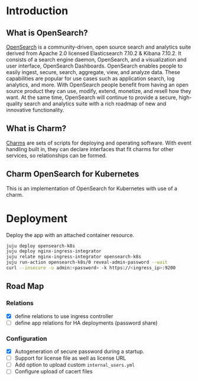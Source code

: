 # Introduction
## What is OpenSearch?
[OpenSearch] is a community-driven, open source search and analytics suite derived from Apache 2.0 licensed Elasticsearch 7.10.2 & Kibana 7.10.2. It consists of a search engine daemon, OpenSearch, and a visualization and user interface, OpenSearch Dashboards. OpenSearch enables people to easily ingest, secure, search, aggregate, view, and analyze data. These capabilities are popular for use cases such as application search, log analytics, and more. With OpenSearch people benefit from having an open source product they can use, modify, extend, monetize, and resell how they want. At the same time, OpenSearch will continue to provide a secure, high-quality search and analytics suite with a rich roadmap of new and innovative functionality.

## What is Charm?
[Charms] are sets of scripts for deploying and operating software. With event handling built in, they can declare interfaces that fit charms for other services, so relationships can be formed.

## Charm OpenSearch for Kubernetes
This is an implementation of OpenSearch for Kubernetes with use of a charm.

# Deployment
Deploy the app with an attached container resource.

```bash
juju deploy opensearch-k8s
juju deploy nginx-ingress-integrator
juju relate nginx-ingress-integrator opensearch-k8s
juju run-action opensearch-k8s/0 reveal-admin-password --wait
curl --insecure -u admin:<password> -k https://<ingress_ip>:9200
```

Road Map
---------

### Relations
* [x] define relations to use ingress controller
* [ ] define app relations for HA deployments (password share)

### Configuration
* [X] Autogeneration of secure password during a startup.
* [ ] Support for license file as well as license URL
* [ ] Add option to upload custom `internal_users.yml`
* [ ] Configure upload of cacert files

[OpenSearch]: https://www.opensearch.org/
[Charms]: https://jaas.ai/how-it-works
